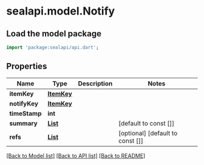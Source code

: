 # sealapi.model.Notify

## Load the model package
```dart
import 'package:sealapi/api.dart';
```

## Properties
Name | Type | Description | Notes
------------ | ------------- | ------------- | -------------
**itemKey** | [**ItemKey**](ItemKey.md) |  | 
**notifyKey** | [**ItemKey**](ItemKey.md) |  | 
**timeStamp** | **int** |  | 
**summary** | [**List<Text>**](Text.md) |  | [default to const []]
**refs** | [**List<ItemId>**](ItemId.md) |  | [optional] [default to const []]

[[Back to Model list]](../README.md#documentation-for-models) [[Back to API list]](../README.md#documentation-for-api-endpoints) [[Back to README]](../README.md)


